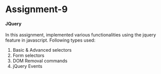 # Assignment-9
 
#### JQuery
In this assignment, implemented various functionalities using the jquery feature in javascript. Following types used:

1. Basic & Advanced selectors
2. Form selectors
3. DOM Removal commands
4. jQuery Events

